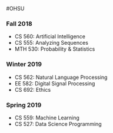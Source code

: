 #OHSU

### Fall 2018
* CS 560: Artificial Intelligence 
* CS 555: Analyzing Sequences
* MTH 530: Probability & Statistics

### Winter 2019
* CS 562: Natural Language Processing
* EE 582: Digital Signal Processing
* CS 692: Ethics

### Spring 2019
* CS 559: Machine Learning
* CS 527: Data Science Programming
